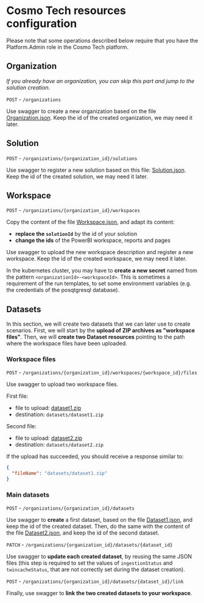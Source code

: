 # Cosmo Tech resources configuration

Please note that some operations described below require that you have the Platform.Admin role in the Cosmo Tech
platform.

## Organization

_If you already have an organization, you can skip this part and jump to the solution creation._

`POST` - `/organizations`

Use swagger to create a new organization based on the file [Organization.json](Organization.json). Keep the id of the
created organization, we may need it later.

## Solution

`POST` - `/organizations/{organization_id}/solutions`

Use swagger to register a new solution based on this file: [Solution.json](Solution.json). Keep the id of the created
solution, we may need it later.

## Workspace

`POST` - `/organizations/{organization_id}/workspaces`

Copy the content of the file [Workspace.json](Workspace.json), and adapt its content:

- **replace the `solutionId`** by the id of your solution
- **change the ids** of the PowerBI workspace, reports and pages

Use swagger to upload the new workspace description and register a new workspace. Keep the id of the created workspace,
we may need it later.

In the kubernetes cluster, you may have to **create a new secret** named from the pattern
`<organizationId>-<workspaceId>`. This is sometimes a requirement of the run templates, to set some environment
variables (e.g. the credentials of the posqtgresql database).

## Datasets

In this section, we will create two datasets that we can later use to create scenarios. First, we will start by the
**upload of ZIP archives as "workspace files"**. Then, we will **create two Dataset resources** pointing to the path where the workspace files have been uploaded.

### Workspace files

`POST` - `/organizations/{organization_id}/workspaces/{workspace_id}/files`

Use swagger to upload two workspace files.

First file:

- file to upload: [dataset1.zip](dataset1.zip)
- destination: `datasets/dataset1.zip`

Second file:

- file to upload: [dataset2.zip](dataset2.zip)
- destination: `datasets/dataset2.zip`

If the upload has succeeded, you should receive a response similar to:

```json
{
  "fileName": "datasets/dataset1.zip"
}
```

### Main datasets

`POST` - `/organizations/{organization_id}/datasets`

Use swagger to **create** a first dataset, based on the file [Dataset1.json](Dataset1.json), and keep the id of the created
dataset. Then, do the same with the content of the file [Dataset2.json](Dataset2.json), and keep the id of the second
dataset.

`PATCH` - `/organizations/{organization_id}/datasets/{dataset_id}`

Use swagger to **update each created dataset**, by reusing the same JSON files (this step is required to set the
values of `ingestionStatus` and `twincacheStatus`, that are not correctly set during the dataset creation).

`POST` - `/organizations/{organization_id}/datasets/{dataset_id}/link`

Finally, use swagger to **link the two created datasets to your workspace**.

